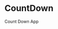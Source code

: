 # CountDown
 Count Down App
     
          
                                                  
                                                       
                                           
                      
              
   
  
   
 
